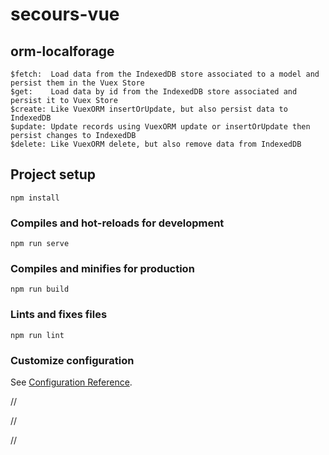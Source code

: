 # secours-vue

## orm-localforage

```
$fetch:  Load data from the IndexedDB store associated to a model and persist them in the Vuex Store
$get:    Load data by id from the IndexedDB store associated and persist it to Vuex Store
$create: Like VuexORM insertOrUpdate, but also persist data to IndexedDB
$update: Update records using VuexORM update or insertOrUpdate then persist changes to IndexedDB
$delete: Like VuexORM delete, but also remove data from IndexedDB
```

## Project setup

```
npm install
```

### Compiles and hot-reloads for development

```
npm run serve
```

### Compiles and minifies for production

```
npm run build
```

### Lints and fixes files

```
npm run lint
```

### Customize configuration

See [Configuration Reference](https://cli.vuejs.org/config/).

// <template>
// <div>
// <v-container class="purple lighten-5">
// <v-row>
// <!-- New Activity -->
// <v-col cols="12">
// <!-- <NextActivity /> -->
// <v-row>
// <v-container class="purple lighten-5">
// <h2>My next activity</h2>
// <v-row>
// <v-col cols="12" sm="4">
// <v-text-field
// label="Starting Place\*"
// hint="Uses your last location"
// persistent-hint
// required
// v-model="departFrom"
// ></v-text-field>
// </v-col>

// <v-col cols="12" sm="4">
// <v-text-field
// style="width:290px"
// label="Ending Place"
// hint="Leave blank for round trip"
// persistent-hint
// v-model="arriveAt"
// ></v-text-field>
// </v-col>

// <v-col cols="12" sm="4">
// <v-autocomplete
// style="width:290px"
// :items="[
// 'Backpacking',
// 'Baseball',
// 'Basejump',
// 'Basketball',
// 'Biking',
// 'Boating',
// 'Hiking',
// 'Hockey',
// 'Land sailing',
// 'Mountain Biking',
// 'Road trip',
// 'Running',
// 'Sailing',
// 'Shopping',
// 'Skiing',
// 'Soccer',
// 'Walking',
// 'Unlisted'
// ]"
// label="Activity"
// hint="Choose an activity to help us help you if necessary"
// persistent-hint
// v-model="description"
// @change="updateActivityWith({ description: description })"
// ></v-autocomplete>
// </v-col>
// </v-row>
// </v-container>
// </v-row>

// <!-- DateTime Section -->
// <v-row>
// <!-- Includes the Countdown component -->
// <ActivityTimes
// :memberProp="member"
// @set-time="setTime"
// @timeline-add="addTimeline"
// @record-departure="recordDeparture"
// @record-arrival="recordArrival"
// />
// </v-row>

// <!-- This Activity Timeline -->
// <v-row>
// <TimelineVue
// heading="This time I am:"
// :activity="member.lastActivity"
// />
// </v-row>

// <!-- Last Activity Timeline -->
// <!-- <v-row v-if="lastTimeline"> -->
// <!-- <TimelineVue heading="Last time I was:" /> -->
// <!-- </v-row> -->
// </v-col>
// </v-row>
// </v-container>
// <v-container>
// <v-row>
// <v-col cols="12">
// lastActivity:
// <pre>{{ member.lastActivity }} </pre>
// </v-col>
// </v-row>

// <v-row>
// <v-col cols="12">
// Member Activities
// <pre>{{ member }} </pre>
// </v-col>
// </v-row>
// </v-container>
// </div>
// </template>

// <script>
// import ActivityTimes from '@/components/ActivityTimes';
// import TimelineVue from '@/components/Timeline';
// import Member from '@/models/Member';
// import Activity from '@/models/Activity';
// import Timeline from '@/models/Timeline';

// export default {
// components: { ActivityTimes, TimelineVue },

// computed: {
// disableDepart() {
// return this.state !== 'UNDEFINED';
// },
// disableArrive() {
// return ['SAFE', 'UNDEFINED'].includes(this.state);
// },

// // these are bound to NextActivity section above
// arriveAt: {
// get() {
// let x = this.activity ? this.activity.arriveAt : '';
// return x;
// },
// set(newVal) {
// // this.update({ arriveAt: newVal });
// this.updateActivityWith({ arriveAt: newVal });
// }
// },

// departFrom: {
// get() {
// let x = this.activity ? this.activity.departFrom : '';
// return x;
// },
// set(newVal) {
// // this.update({ departFrom: newVal });
// this.updateActivityWith({ departFrom: newVal });
// }
// }
// },

// data() {
// return {
// member: '',
// description: '',
// arrival: '',
// departure: '',
// state: ''
// };
// },

// methods: {
// setTime(payload) {
// console.log(
// `Updating time for Activity ${this.member.lastActivity.id}`,
// payload
// );
// this.updateActivityWith(payload);
// },
// //vuexorm state is not reactive out of the box, so queries belong in methods
// refreshMember() {
// this.member = Member.query()
// .with('activities.timeline')
// .first();
// if (this.member.lastActivity) {
// this.description = this.member.lastActivity.description;
// this.state =
// this.member.lastActivity.timeline.length > 0
// ? this.member.lastActivity.timeline[
// this.member.lastActivity.timeline.length - 1
// ].state
// : 'UNDEFINED';
// }
// // add a default activity if the only activity left is also the last activity
// // if (this.member.lastActivity.id === this.member.activities[0].id) {
// // this.addActivity();
// // }
// console.log('About.refreshMember():', this.description, this.state);
// },

// // // updates should requery state
// // updateTimeline(status) {
// // this.addTimeline(status);
// // if (status === 'SAFE') {
// // this.addActivity();
// // }
// // },

// recordDeparture() {
// this.updateActivityWith({ departure: new Date() });
// },
// recordArrival() {
// this.updateActivityWith({ arrival: new Date() });
// },

// addTimeline(status) {
// Timeline.\$create({
// data: {
// activity_id: this.member.lastActivity.id,
// state: status,
// updated: new Date()
// }
// });
// this.refreshMember();
// },

// addActivity() {
// Activity.\$create({
// data: {
// member_id: this.member.id,
// description: this.description,
// updated: new Date()
// }
// });
// this.refreshMember();
// },

// updateActivityWith(payload) {
// console.log(
// `Updating activity ${this.member.lastActivity.id} with ${JSON.stringify( // payload // )}`
// );
// Activity.\$update({
// where: this.member.lastActivity.id,
// data: payload
// });
// this.refreshMember();
// },

// destroy() {
// console.log('|activities|', this.member.hasActivity === 1);
// Timeline.$delete(
//         timeline => timeline.activity_id == this.member.lastActivity.id
//       );
//       Activity.$delete(this.member.lastActivity.id);
// // reset the lastActivity
// this.refreshMember();
// console.log(this.member.lastActivity.id);
// console.log(this.member.lastActivity);
// },

// hasStartedActivity() {
// let timeline = Member.query()
// .has('activities.timeline')
// .get();
// return timeline.length ? true : false;
// }
// },

// created() {
// // get member data
// this.refreshMember();
// console.log(
// 'About.created(): Member has',
// this.member.hasActivity,
// 'activities'
// );
// if (this.member.hasActivity == 0) {
// console.log('Adding default activity for ', this.member.firstName);
// this.addActivity();
// alert('Be sure to give new activity a name before you depart');
// }
// console.log(
// `About.vu.created: Member's lastActivity: ${this.member.lastActivity}`
// );
// }
// };
// </script>

// <style scoped>
// #styled-input {
// height: 40px;
// font-size: 20pt;
// }
// .styled-input label[for] {
// height: 40px;
// font-size: 20pt;
// }
// </style>
